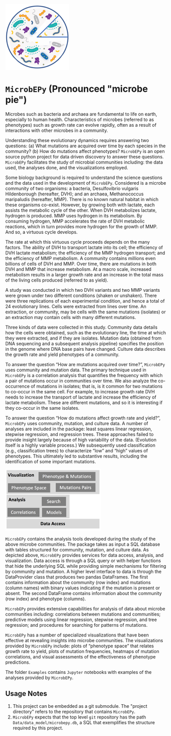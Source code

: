 <img src="microbepy_logo.png" alt="drawing" width="200"/>

# ``MicrobEPy`` (Pronounced "microbe pie")

Microbes such as bacteria and archaea are fundamental to life on earth, especially to human health. Characteristics of microbes (referred to as phenotypes) such as growth rate can evolve rapidly, often as a result of interactions with other microbes in a community. 

Understanding these evolutionary dynamics requires answering two questions: (a) What mutations are acquired over time by each species in the community? (b) How do mutations affect phenotypes? 
``MicrobEPy`` is an open source python project for data driven discovery to answer these questions.
``MicrobEPy`` facilitates the study of microbial communities including: the data used, the analyses done, and the visualizations employed.

Some biology background is required to understand the science questions and the data used in the development of ``MicrobEPy``.
Considered is a microbe community of two organisms: a bacteria, Desulfovibrio vulgaris Hildenborough (hereafter, DVH); 
and an archaea, Methanococcus maripaludis (hereafter, MMP). 
There is no known natural habitat in which these organisms co-exist. 
However, by growing both with lactate, each assists the metabolic cycle of the other. When DVH metabolizes lactate, hydrogen is produced. MMP uses hydrogen in its metabolism. 
By consuming hydrogen, MMP accelerates the rate of DVH metabolic reactions, which in turn provides more hydrogen for the growth of MMP. And so, a virtuous cycle develops.

The rate at which this virtuous cycle proceeds depends on the many factors.
The ability of DVH to transport lactate into its cell; the efficiency of DVH lactate metabolism; the efficiency of the MMP hydrogen transport; and the efficiency of MMP metabolism.
A community contains millions even billions of cells of DVH and MMP. Over time, there are mutations in both DVH and MMP that increase metabolism.
At a macro scale, increased metabolism results in a larger growth rate and an increase in the total mass of the living cells produced (referred to as yield).

A study was conducted in which two DVH variants and two MMP variants were grown under two different conditions (shaken or unshaken).
There were three replications of each experimental condition, and hence a total of 24 evolutionary lines.
Cells were extracted from lines over time.
An extraction, or community, may be cells with the same mutations (isolates) or an extraction may contain cells with many different mutations.

Three kinds of data were collected in this study.
Community data details how the cells were obtained, such as the evolutionary line, the time at which they were extracted, and if they are isolates. 
Mutation data (obtained from DNA sequencing and a subsequent analysis pipeline) specifies the position in the genome where DNA base pairs have changed.
Culture data describes the growth rate and yield phenotypes of a community.

To answer the question “How are mutations acquired over time?”, ``MicrobEPy`` uses community and mutation data.
The primary technique used in ``MicrobEPy`` is a correlation analysis that quantifies 
the frequency with which a pair of mutations occur in communities over time.
We also analyze the co-occurrence of mutations in isolates; that is, is it common for two mutations to co-occur in the same cell.
For example, to increase growth rate DVH needs to increase the transport of lactate and increase the efficiency of lactate metabolism.
These are different mutations, and so it is interesting if they co-occur in the same isolates.

To answer the question “How do mutations affect growth rate and yield?”, ``MicrobEPy`` uses community, mutation, and culture data.
A number of analyses are included in the package: least squares linear regression, stepwise regression, and regression trees.
These approaches failed to provide insight largely because of high variability of the data.
(Evolution itself is a highly variable process.)
We subsequently used classification (e.g., classification trees) to characterize “low” and “high” values of phenotypes.
This ultimately led to substantive results, including the identification of some important mutations.

<img src="microbepy_architecture.png" alt="drawing" width="300"/>

``MicrobEPy`` contains the analysis tools developed during the study of the above microbe communities.
The package takes as input a SQL database with tables structured for community, mutation, and culture data. 
As depicted above,
``MicrobEPy`` provides services for data access, analysis, and visualization.
Data access is through a SQL query or with helper functions that hide the underlying SQL while providing simple mechanisms for filtering by community and mutation.
A higher level interface to data is through the DataProvider class that produces two pandas DataFrames.
The first contains information about the community (row index) and mutations (column names) with binary values indicating if the mutation is present or absent.
The second DataFrame contains information about the community (row index) and phenotype (columns).

``MicrobEPy`` provides extensive capabilities for analysis of data about microbe communities including: correlations between mutations and communities; predictive models using linear regression, stepwise regression, and tree regression; and procedures for searching for patterns of mutations.

``MicrobEPy`` has a number of specialized visualizations that have been effective at revealing insights into microbe communities.
The visualizations provided by ``MicrobEPy`` include: plots of  “phenotype space” that relates growth rate to yield, plots of mutation frequencies, heatmaps of mutation correlations, and visual assessments of the effectiveness of phenotype predictions.

The folder ``Examples`` contains ``Jupyter`` notebooks with examples of the analyses provided by ``MicrobEPy``.


## Usage Notes
1. This project can be embedded as a git submodule. 
The "project directory" refers to the repository that contains ``MicrobEPy``.
1. ``MicrobEPy`` expects that the top level ``git`` repository has the path ``Data/data_model/microbepy.db``,
a SQL that exemplifies the structure required by this project.
